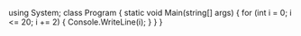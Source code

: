 using System;
class Program
{
   static void Main(string[] args)
   {
      for (int i = 0; i <= 20; i += 2)
      {
         Console.WriteLine(i);
      }
   }
}
